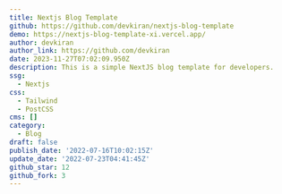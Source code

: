 ```yaml
---
title: Nextjs Blog Template
github: https://github.com/devkiran/nextjs-blog-template
demo: https://nextjs-blog-template-xi.vercel.app/
author: devkiran
author_link: https://github.com/devkiran
date: 2023-11-27T07:02:09.950Z
description: This is a simple NextJS blog template for developers.
ssg:
  - Nextjs
css:
  - Tailwind
  - PostCSS
cms: []
category:
  - Blog
draft: false
publish_date: '2022-07-16T10:02:15Z'
update_date: '2022-07-23T04:41:45Z'
github_star: 12
github_fork: 3
---
```

